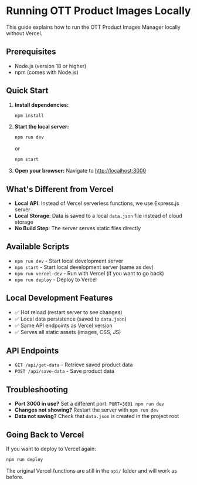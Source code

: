# Running OTT Product Images Locally

This guide explains how to run the OTT Product Images Manager locally without Vercel.

## Prerequisites

- Node.js (version 18 or higher)
- npm (comes with Node.js)

## Quick Start

1. **Install dependencies:**
   ```bash
   npm install
   ```

2. **Start the local server:**
   ```bash
   npm run dev
   ```
   or
   ```bash
   npm start
   ```

3. **Open your browser:**
   Navigate to [http://localhost:3000](http://localhost:3000)

## What's Different from Vercel

- **Local API**: Instead of Vercel serverless functions, we use Express.js server
- **Local Storage**: Data is saved to a local `data.json` file instead of cloud storage
- **No Build Step**: The server serves static files directly

## Available Scripts

- `npm run dev` - Start local development server
- `npm start` - Start local development server (same as dev)
- `npm run vercel-dev` - Run with Vercel (if you want to go back)
- `npm run deploy` - Deploy to Vercel

## Local Development Features

- ✅ Hot reload (restart server to see changes)
- ✅ Local data persistence (saved to `data.json`)
- ✅ Same API endpoints as Vercel version
- ✅ Serves all static assets (images, CSS, JS)

## API Endpoints

- `GET /api/get-data` - Retrieve saved product data
- `POST /api/save-data` - Save product data

## Troubleshooting

- **Port 3000 in use?** Set a different port: `PORT=3001 npm run dev`
- **Changes not showing?** Restart the server with `npm run dev`
- **Data not saving?** Check that `data.json` is created in the project root

## Going Back to Vercel

If you want to deploy to Vercel again:
```bash
npm run deploy
```

The original Vercel functions are still in the `api/` folder and will work as before.
